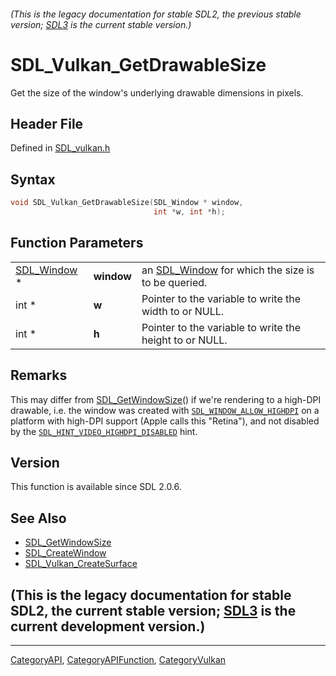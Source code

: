 ###### (This is the legacy documentation for stable SDL2, the previous stable version; [SDL3](https://wiki.libsdl.org/SDL3/) is the current stable version.)
# SDL_Vulkan_GetDrawableSize

Get the size of the window's underlying drawable dimensions in pixels.

## Header File

Defined in [SDL_vulkan.h](https://github.com/libsdl-org/SDL/blob/SDL2/include/SDL_vulkan.h)

## Syntax

```c
void SDL_Vulkan_GetDrawableSize(SDL_Window * window,
                                int *w, int *h);
```

## Function Parameters

|                            |            |                                                                  |
| -------------------------- | ---------- | ---------------------------------------------------------------- |
| [SDL_Window](SDL_Window) * | **window** | an [SDL_Window](SDL_Window) for which the size is to be queried. |
| int *                      | **w**      | Pointer to the variable to write the width to or NULL.           |
| int *                      | **h**      | Pointer to the variable to write the height to or NULL.          |

## Remarks

This may differ from [SDL_GetWindowSize](SDL_GetWindowSize)() if we're
rendering to a high-DPI drawable, i.e. the window was created with
[`SDL_WINDOW_ALLOW_HIGHDPI`](SDL_WINDOW_ALLOW_HIGHDPI) on a platform with
high-DPI support (Apple calls this "Retina"), and not disabled by the
[`SDL_HINT_VIDEO_HIGHDPI_DISABLED`](SDL_HINT_VIDEO_HIGHDPI_DISABLED) hint.

## Version

This function is available since SDL 2.0.6.

## See Also

- [SDL_GetWindowSize](SDL_GetWindowSize)
- [SDL_CreateWindow](SDL_CreateWindow)
- [SDL_Vulkan_CreateSurface](SDL_Vulkan_CreateSurface)


## (This is the legacy documentation for stable SDL2, the current stable version; [SDL3](https://wiki.libsdl.org/SDL3/) is the current development version.)



----
[CategoryAPI](CategoryAPI), [CategoryAPIFunction](CategoryAPIFunction), [CategoryVulkan](CategoryVulkan)

